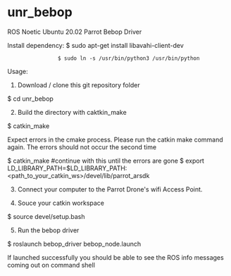 # unr_bebop
ROS Noetic Ubuntu 20.02 Parrot Bebop Driver

Install dependency: $ sudo apt-get install libavahi-client-dev

                    $ sudo ln -s /usr/bin/python3 /usr/bin/python

Usage:
1. Download / clone this git repository folder

  $ cd unr_bebop

2. Build the directory with caktkin_make

  $ catkin_make
  
  Expect errors in the cmake process. Please run the catkin make command again. The errors should not occur the second time
  
  $ catkin_make #continue with this until the errors are gone
  $ export LD_LIBRARY_PATH=$LD_LIBRARY_PATH:<path_to_your_catkin_ws>/devel/lib/parrot_arsdk

3. Connect your computer to the Parrot Drone's wifi Access Point.

4. Souce your catkin workspace 

  $ source devel/setup.bash
  
5. Run the bebop driver

  $ roslaunch bebop_driver bebop_node.launch 
  
  If launched successfully you should be able to see the ROS info messages coming out on command shell 
